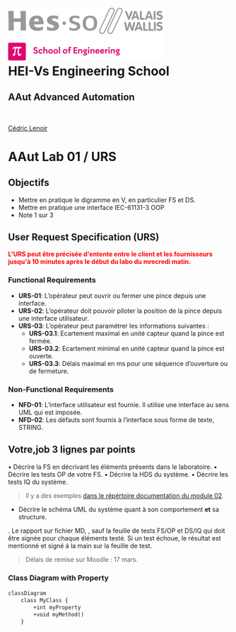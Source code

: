 <h1 align="left">
  <br>
  <img src="./img/hei-en.png" alt="HEI-Vs Logo" width="350">
  <br>
  HEI-Vs Engineering School <h2>AAut Advanced Automation</h2>
  <br>
</h1>

[Cédric Lenoir](mailto:cedric.lenoir@hevs.ch)

# AAut Lab 01 / URS

## Objectifs
-   Mettre en pratique le digramme en V, en particulier FS et DS.
-   Mettre en pratique une interface IEC-61131-3 OOP
-   Note 1 sur 3

## User Request Specification (URS)
<strong style="color:red;">L'URS peut être précisée d'entente entre le client et les fournisseurs jusqu'à 10 minutes après le début du labo du mrecredi matin.</strong>

### Functional Requirements
- **URS-01**: L’opérateur peut ouvrir ou fermer une pince depuis une interface.
- **URS-02**: L’opérateur doit pouvoir piloter la position de la pince depuis une interface utilisateur.
- **URS-03**: L’opérateur peut paramétrer les informations suivantes :
    - **URS-03.1**: Ecartement maximal en unité capteur quand la pince est fermée.
    - **URS-03.2**: Ecartement minimal en unité capteur quand la pince est ouverte.
    - **URS-03.3**: Délais maximal en ms pour une séquence d’ouverture ou de fermeture.

### Non-Functional Requirements
- **NFD-01**: L’interface utilisateur est fournie. Il utilise une interface au sens UML qui est imposée.
- **NFD-02**: Les défauts sont fournis à l’interface sous forme de texte, STRING.


## Votre,job 3 lignes par points
•	Décrire la FS en décrivant les éléments présents dans le laboratoire.
•	Décrire les tests OP de votre FS.
•	Décrire la HDS du système.
•	Décrire les tests IQ du système.

> Il y a des exemples [dans le répértoire documentation du module 02](../AAut_MOD_02_Specification/documentation).

-   Décrire le schéma UML du système quant à son comportement **et** sa structure.

.   Le rapport sur fichier MD, , sauf la feuille de tests FS/OP et DS/IQ qui doit être signée pour chaque éléments testé. Si un test échoue, le résultat est mentionné et signé à la main sur la feuille de test.

> Délais de remise sur Moodle : 17 mars.

### Class Diagram with Property

```mermaid
classDiagram
    class MyClass {
        +int myProperty
        +void myMethod()
    }
```


